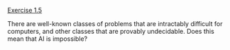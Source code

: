 [Exercise 1.5](1-5/)

There are well-known classes of problems that are intractably difficult
for computers, and other classes that are provably undecidable. Does
this mean that AI is impossible?
